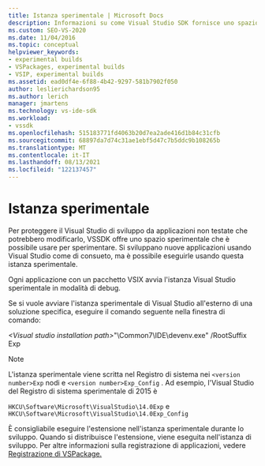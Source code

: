```yaml
---
title: Istanza sperimentale | Microsoft Docs
description: Informazioni su come Visual Studio SDK fornisce uno spazio sperimentale per eseguire applicazioni non testate in modalità di debug.
ms.custom: SEO-VS-2020
ms.date: 11/04/2016
ms.topic: conceptual
helpviewer_keywords:
- experimental builds
- VSPackages, experimental builds
- VSIP, experimental builds
ms.assetid: ead0df4e-6f88-4b42-9297-581b7902f050
author: leslierichardson95
ms.author: lerich
manager: jmartens
ms.technology: vs-ide-sdk
ms.workload:
- vssdk
ms.openlocfilehash: 515183771fd4063b20d7ea2ade416d1b84c31cfb
ms.sourcegitcommit: 68897da7d74c31ae1ebf5d47c7b5ddc9b108265b
ms.translationtype: MT
ms.contentlocale: it-IT
ms.lasthandoff: 08/13/2021
ms.locfileid: "122137457"
---
```

# <a name="the-experimental-instance"></a>Istanza sperimentale
Per proteggere il Visual Studio di sviluppo da applicazioni non testate che potrebbero modificarlo, VSSDK offre uno spazio sperimentale che è possibile usare per sperimentare. Si sviluppano nuove applicazioni usando Visual Studio come di consueto, ma è possibile eseguirle usando questa istanza sperimentale.

 Ogni applicazione con un pacchetto VSIX avvia l'istanza Visual Studio sperimentale in modalità di debug.

 Se si vuole avviare l'istanza sperimentale di Visual Studio all'esterno di una soluzione specifica, eseguire il comando seguente nella finestra di comando:

 *\<Visual studio installation path>*"\Common7\IDE\devenv.exe" /RootSuffix Exp

> [!NOTE]
> L'istanza sperimentale viene scritta nel Registro di sistema nei `<version number>Exp` nodi e `<version number>Exp_Config` . Ad esempio, l'Visual Studio del Registro di sistema sperimentale di 2015 è
>
> `HKCU\Software\Microsoft\VisualStudio\14.0Exp` e `HKCU\Software\Microsoft\VisualStudio\14.0Exp_Config`

 È consigliabile eseguire l'estensione nell'istanza sperimentale durante lo sviluppo. Quando si distribuisce l'estensione, viene eseguita nell'istanza di sviluppo. Per altre informazioni sulla registrazione di applicazioni, vedere [Registrazione di VSPackage.](../extensibility/internals/registering-vspackages.md)
